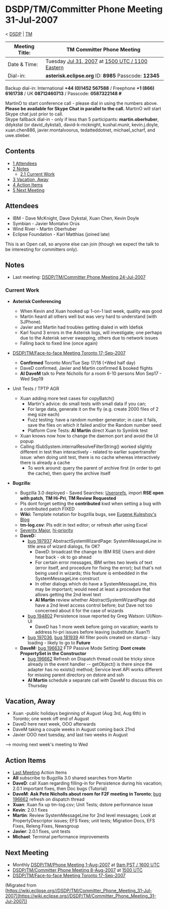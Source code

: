 

DSDP/TM/Committer Phone Meeting 31-Jul-2007
===========================================

< [DSDP](https://wiki.eclipse.org/DSDP "DSDP")‎ | [TM](./TM "DSDP/TM")

| Meeting Title: | **TM Committer Phone Meeting** |
| --- | --- |
| Date & Time: | Tuesday [Jul 31, 2007](./index.php?title=Jul_31,_2007&action=edit&redlink=1 "Jul 31, 2007 (page does not exist)") at [1500 UTC / 1100 Eastern](http://www.timeanddate.com/worldclock/meetingdetails.html?year=2007&month=7&day=31&hour=15&min=00&sec=0&p1=224&p2=159&p3=250&p4=136&p5=223&iv=1800) |
| Dial-in: | **asterisk.eclipse.org** ID: **8985** Passcode: **12345** |

Backup dial-in: International **+44 (0)1452 567588** / Freephone **+1 (866) 6161738** / UK **08712460713** / Passcode: **0587322148 #**

MartinO to start conference call - please dial in using the numbers above.  
**Please be available for Skype Chat in parallel to the call.** MartinO will start Skype chat just prior to call.  
Skype fallback dial-in - only if less than 5 participants: **martin.oberhuber**, ddykstal (or david\_dykstal), david-k-mcknight, kushal.munir, kevin.j.doyle, xuan.chen886, javier.montalvoorus, tedatteddotnet, michael\_scharf, and uwe.stieber.  

Contents
--------

*   [1 Attendees](#Attendees)
*   [2 Notes](#Notes)
    *   [2.1 Current Work](#Current-Work)
*   [3 Vacation, Away](#Vacation.2C-Away)
*   [4 Action Items](#Action-Items)
*   [5 Next Meeting](#Next-Meeting)

Attendees
---------

*   IBM - Dave McKnight, Dave Dykstal, Xuan Chen, Kevin Doyle
*   Symbian - Javier Montalvo Orús
*   Wind River - Martin Oberhuber
*   Eclipse Foundation - Karl Matthias (joined late)

This is an Open call, so anyone else can join (though we expect the talk to be interesting for committers only).

Notes
-----

*   Last meeting: [DSDP/TM/Committer Phone Meeting 24-Jul-2007](./Committer_Phone_Meeting_24-Jul-2007 "DSDP/TM/Committer Phone Meeting 24-Jul-2007")

### Current Work

*   **Asterisk Conferencing**
    *   When Kevin and Xuan hooked up 1-on-1 last week, quality was good
    *   Martin heard all others well but was very hard to understand (with SJPhone).
    *   Javier and Martin had troubles getting dialed in with Idefisk
    *   Karl found 3 errors in the Asterisk logs, will investigate; one perhaps due to the Asterisk server swapping, others due to network issues
    *   Falling back to fixed line (once again)

  

*   [DSDP/TM/Face-to-face Meeting Toronto 17-Sep-2007](./Face-to-face_Meeting_Toronto_17-Sep-2007 "DSDP/TM/Face-to-face Meeting Toronto 17-Sep-2007")
    *   **Confirmed** Toronto Mon/Tue Sep 17/18 (+Wed half day)
    *   DaveD confirmed, Javier and Martin confirmed & booked flights
    *   **AI DaveM** talk to Pete Nicholls for a room 6-10 persons Mon Sep17 - Wed Sep19

*   Unit Tests / TPTP AGR
    *   Xuan adding more test cases for copyBatch()
        *   Martin's advice: do small tests with small data if you can;
        *   For large data, generate it on the fly (e.g. create 2000 files of 2 meg size each)
        *   Fuzz testing: have a random number generator; in case it fails, save the files on which it failed and/or the Random number seed
        *   Platform Core Tests: **AI Martin** direct Xuan to Symlink test
    *   Xuan knows now how to change the daemon port and avoid the UI popup
    *   Calling ISubSystem.internalResolveFilterString() worked slightly different in test than interactively - related to earlier supertransfer issue: when doing unit test, there is no cache whereas interactively there is already a cache
        *   To work around: query the parent of archive first (in order to get the cache), then query the archive itself

*   **Bugzilla**:
    *   Bugzilla 3.0 deployed - Saved Searches: [Userprefs](https://bugs.eclipse.org/bugs/userprefs.cgi?tab=saved-searches), import **RSE open with patch**, **TM Hi-Pri**, **TM Review Requested**
    *   Pls dont forget setting the **contributed** kwd when setting a bug with a contributed patch FIXED
    *   **Wiki:** Template notation for bugzilla bugs, see [Eugene Kuleshov's Blog](http://www.jroller.com/eu/entry/a_handy_tip_for_the)
    *   **tm-log.csv**: Pls edit in text editor; or refresh after using Excel
    *   [Severity Major](https://bugs.eclipse.org/bugs/buglist.cgi?query_format=advanced&classification=DSDP&product=Target+Management&bug_status=UNCONFIRMED&bug_status=NEW&bug_status=ASSIGNED&bug_status=REOPENED&bug_severity=blocker&bug_severity=critical&bug_severity=major&cmdtype=doit), [hi-priority](https://bugs.eclipse.org/bugs/buglist.cgi?query_format=advanced&classification=DSDP&product=Target+Management&bug_status=UNCONFIRMED&bug_status=NEW&bug_status=ASSIGNED&bug_status=REOPENED&cmdtype=doit&field0-0-0=priority&type0-0-0=regexp&value0-0-0=P%5B12%5D&field0-0-1=bug_severity&type0-0-1=regexp&value0-0-1=blocker%7Ccritical%7Cmajor)
    *   **DaveD:**
        *   [bug 197937](https://bugs.eclipse.org/bugs/show_bug.cgi?id=197937) AbstractSystemWizardPage: SystemMessageLine in title area of wizard dialogs, fix OK?
            *   DaveD: broadcast the change to IBM RSE Users and didnt hear back - ok to go ahead
            *   For certain error messages, IBM writes two levels of text (error itself, and procedure for fixing the error); but that's not being used in wizards; this feature is embedded in the SystemMessageLine construct
            *   In other dialogs which do have a SystemMessageLine, this may be important; would need at least a procedure that allows getting the 2nd level text
            *   **AI Martin** review whether AbstractSystemWizardPage did have a 2nd level access control before; but Dave not too concerned about it for the case of wizards
        *   [bug 194802](https://bugs.eclipse.org/bugs/show_bug.cgi?id=194802) Persistence issue reported by Greg Watson: UI/Non-UI
            *   DaveD has 1 more week before going on vacation; wants to address hi-pri issues before leaving (substitute: Xuan?)
        *   [bug 197036](https://bugs.eclipse.org/bugs/show_bug.cgi?id=197036), [bug 181939](https://bugs.eclipse.org/bugs/show_bug.cgi?id=181939) All filter pools created on startup - lazy loading - likely to go to **Future**
    *   **DaveM:** [bug 196632](https://bugs.eclipse.org/bugs/show_bug.cgi?id=196632) FTP Passive Mode Setting: **Dont create PropertySet in the Constructor**
        *   [bug 196662](https://bugs.eclipse.org/bugs/show_bug.cgi?id=196662) Refresh on Dispatch thread could be tricky since already in the event handler -- getObject() is there since the adapter has no exists() method; Service level API works different for missing parent directory on dstore and ssh
        *   **AI Martin** schedule a separate call with DaveM to discuss this on Thursday

Vacation, Away
--------------

*   Xuan -public holidays beginning of August (Aug 3rd, Aug 6th) in Toronto; one week off end of August
*   DaveD here next week, OOO afterwards
*   DaveM taking a couple weeks in August coming back 21nd
*   Javier OOO next tuesday, and last two weeks in August

--\> moving next week's meeting to Wed

Action Items
------------

*   [Last Meeting](./Committer_Phone_Meeting_24-Jul-2007#Action_Items "DSDP/TM/Committer Phone Meeting 24-Jul-2007") Action Items
*   **All** subscribe to Bugzilla 3.0 shared searches from Martin
*   **DaveD**: call Xuan regarding filling-in for Persistence during his vacation; 2.0.1 important fixes, then Doc bugs (Tutorial)
*   **DaveM**: **Ask Pete Nicholls about room for F2F meeting in Toronto**; [bug 196662](https://bugs.eclipse.org/bugs/show_bug.cgi?id=196662) refresh on dispatch thread
*   **Xuan**: Xuan fix up tm-log.csv; Unit Tests; dstore performance issue
*   **Kevin**: 2.0.1 fixes
*   **Martin**: Review SystemMessageLine for 2nd level messages; Look at PropertyDescriptor issues; EFS fixes; unit tests; Migration Docs, EFS Fixes, Releng Fixes, Newsgroup
*   **Javier**: 2.0.1 fixes, unit tests
*   **Michael**: Terminal performance improvements

Next Meeting
------------

*   Monthly [DSDP/TM/Phone Meeting 1-Aug-2007](./Phone_Meeting_1-Aug-2007 "DSDP/TM/Phone Meeting 1-Aug-2007") at [9am PST / 1600 UTC](http://www.timeanddate.com/worldclock/fixedtime.html?month=8&day=1&year=2007&hour=16&min=00&sec=0&p1=0)
*   [DSDP/TM/Committer Phone Meeting 8-Aug-2007](./Committer_Phone_Meeting_8-Aug-2007 "DSDP/TM/Committer Phone Meeting 8-Aug-2007") at [1500 UTC](http://www.timeanddate.com/worldclock/meetingdetails.html?year=2007&month=8&day=8&hour=15&min=00&sec=0&p1=224&p2=159&p3=250&p4=136&p5=223&iv=1800)
*   [DSDP/TM/Face-to-face Meeting Toronto 17-Sep-2007](./Face-to-face_Meeting_Toronto_17-Sep-2007 "DSDP/TM/Face-to-face Meeting Toronto 17-Sep-2007")


(Migrated from [https://wiki.eclipse.org//DSDP/TM/Committer_Phone_Meeting_31-Jul-2007](https://wiki.eclipse.org//DSDP/TM/Committer_Phone_Meeting_31-Jul-2007))